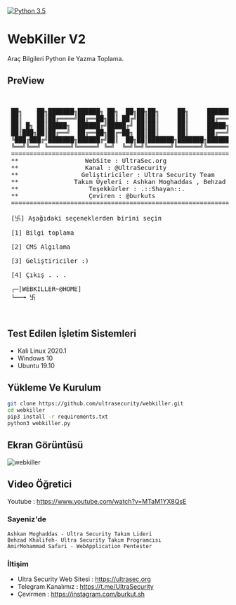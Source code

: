 
[![Python 3.5](https://img.shields.io/badge/Python-3.5-yellow.svg)](http://www.python.org/download/) 


# WebKiller V2

Araç Bilgileri Python ile Yazma Toplama.


## PreView
<pre>

    
 ██╗    ██╗███████╗██████╗ ██╗  ██╗██╗██╗     ██╗     ███████╗██████╗ 
 ██║    ██║██╔════╝██╔══██╗██║ ██╔╝██║██║     ██║     ██╔════╝██╔══██╗
 ██║ █╗ ██║█████╗  ██████╔╝█████╔╝ ██║██║     ██║     █████╗  ██████╔╝
 ██║███╗██║██╔══╝  ██╔══██╗██╔═██╗ ██║██║     ██║     ██╔══╝  ██╔══██╗
 ╚███╔███╔╝███████╗██████╔╝██║  ██╗██║███████╗███████╗███████╗██║  ██║
 ╚══╝╚══╝ ╚══════╝╚═════╝ ╚═╝  ╚═╝╚═╝╚══════╝╚══════╝╚══════╝╚═╝  ╚═╝
 ====================================================================
 **                  WebSite : UltraSec.org                        **
 **                  Kanal : @UltraSecurity                      **
 **                 Geliştiriciler : Ultra Security Team                            **
 **               Takım Üyeleri : Ashkan Moghaddas , Behzad Khalifeh , AmirMohammad Safari           **
 **                   Teşekkürler : .::Shayan::.                       **
 **                   Çeviren : @burkuts                       **
 ====================================================================          
          
 [卐] Aşağıdaki seçeneklerden birini seçin 

 [1] Bilgi toplama

 [2] CMS Algılama

 [3] Geliştiriciler :)

 [4] Çıkış . . .

 ┌─[WEBKILLER~@HOME]
 └──╼ 卐 


</pre>


## Test Edilen İşletim Sistemleri
- Kali Linux 2020.1
- Windows 10
- Ubuntu 19.10


## Yükleme Ve Kurulum
```bash
git clone https://github.com/ultrasecurity/webkiller.git
cd webkiller
pip3 install -r requirements.txt
python3 webkiller.py 
```

## Ekran Görüntüsü
![webkiller](http://uupload.ir/files/otmb_webkiller.jpg)

## Video Öğretici
Youtube : https://www.youtube.com/watch?v=MTaM1YX8QsE


### Sayeniz'de
    Ashkan Moghaddas - Ultra Security Takım Lideri
    Behzad Khalifeh- Ultra Security Takım Programcısı
    AmirMohammad Safari - WebApplication Pentester 
     

### İltişim
- Ultra Security Web Sitesi  : https://ultrasec.org
- Telegram Kanalımız : https://t.me/UltraSecurity
- Çevirmen : https://instagram.com/burkut.sh

